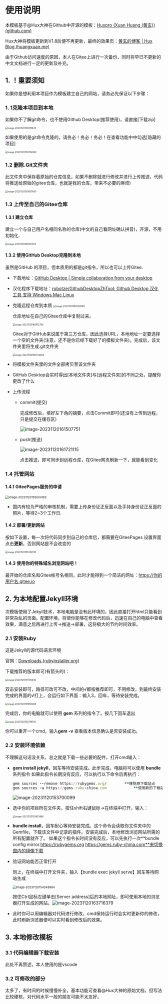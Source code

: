 # 使用说明

本模板基于@Hux大神在Github中开源的模板：[Huxpro (Xuan Huang (黄玄)) (github.com)](https://github.com/huxpro)

Hux大神将模板更新到V1.8后便不再更新，最终的效果页：[黄玄的博客 | Hux Blog (huangxuan.me)](https://huangxuan.me/)

由于Github访问速度的原因，本人在Gitee上进行一次备份，同时将早已不更新的中文文档进行一定的更新及补充。

## 1. ！重要须知

如果你是想利用本项目作为模板建立自己的网站，请务必先保证以下步骤：

### 1. 1克隆本项目到本地

如果你不了解git命令，也不使用Github Desktop(推荐使用)，请直接[下载zip]

<img src="./img/in-post/image-20231120150015833.png" alt="image-20231120150015833" style="zoom:50%;" />

如果使用的是git命令克隆的，请务必！务必！务必！在查看功能中中勾选[隐藏的项目]

<img src="./img/in-post/image-20231120150704942.png" alt="image-20231120150704942" style="zoom:50%;" />

### 1.2 删除.Git文件夹

此文件夹中保存着原始的仓库信息，如果不删除就进行修改并进行上传推送，代码将推送给原始的gitee仓库，也就是我的仓库，带来不必要的麻烦)

<img src="./img/in-post/image-20231120150631800.png" alt="image-20231120150631800" style="zoom:50%;" />

### 1.3 上传至自己的Gitee仓库

#### 1.3.1 建立仓库

建立一个与自己用户名相同名称的仓库(中文的自己看网址确认拼音)，开源，不用初始化.

<img src="./img/in-post/image-20231120162831074.png" alt="image-20231120162831074" style="zoom:50%;" />

#### 1.3.2 使用GitHub Desktop克隆到本地

虽然是GitHub 的项目，但本质用的都是git指令，所以也可以上传Gitee.

- 下载地址：[GitHub Desktop | Simple collaboration from your desktop](https://desktop.github.com/)

- 汉化程序下载地址：[robotze/GithubDesktopZhTool: Github Desktop 汉化工具 支持 Windows Mac Linux](https://github.com/robotze/GithubDesktopZhTool)

- 克隆远程仓库到本质
  <img src="./img/in-post/image-20231120160520099.png" alt="image-20231120160520099" style="zoom:50%;" />

  仓库地址在自己的Gitee仓库中复制过来。

  <img src="./img/in-post/image-20231120160912754.png" alt="image-20231120160912754" style="zoom:50%;" />

  Gitee对于GitHub来说属于第三方仓库，因此选择URL，本地地址一定要选择一个空的文件夹(注意，还不是你已经下载好了的模板文件夹)。完成后，该文件夹里将生成.git文件夹

  <img src="./img/in-post/image-20231120160734294.png" alt="image-20231120160734294" style="zoom:50%;" />

- 将模板文件夹里的文件全部拷贝至该文件夹

- GitHub Desktop会实时得出[本地文件夹]与[远程文件夹]的不同之处，提醒你更改了什么

- 上传流程

  - commit(提交)

    完成修改后，填好左下角的摘要，点击Commit即可(还没有上传到远程，只是提交在缓存区)

    ![image-20231120161507751](./img/in-post/image-20231120161507751.png)

  - push(推送)

    ![image-20231120161721115](./img/in-post/image-20231120161721115.png)

    点击推送，即可同步到远程仓库，在Gitee网页刷新一下，就能看到变化

### 1.4 托管网站

#### 1.4.1 GiteePages服务的申请

<img src="./img/in-post/image-20231120155004183.png" alt="image-20231120155004183" style="zoom:67%;" />

- 国内有较为严格的审核机制，需要上传身份证正反面以及手持身份证正反面的照片，等待2~3个工作日.

#### 1.4.2 部署/更新网站

按如下设置，每一次将代码同步到自己的仓库后，都需要在GiteePages 设置界面点击**更新**，否则网站是不会改变的

<img src="./img/in-post/image-20231120155322130.png" alt="image-20231120155322130" style="zoom: 50%;" />

#### 1.4.3 使用你的特殊域名浏览网站吧！

最开始的仓库名和Gitee帐号名相同，此时才能得到一个简洁的网址：https://你的用户名.gitee.io

## 2. 为本地配置Jekyll环境

次模板使用了Jekyll技术，本地电脑是没有此环境的，因此直接打开html只能看到非常杂乱的页面。配置环境，将使你能够在修改代码后，迅速在自己的电脑中查看效果，满意之后再进行上传→推送→部署，这将极大的节约时间效率。

### 2.1 安装Ruby

这是Jekyll的源代码语言环境

官网：[Downloads (rubyinstaller.org)](https://rubyinstaller.org/downloads/)

下载推荐的版本即可(有箭头的)：

<img src="./img/in-post/image-20231120151700930.png" alt="image-20231120151700930" style="zoom:50%;" />

双击安装即可，路径可改可不改，中间的√都按推荐即可，不用修改，到最终安装完成的界面的√打上，会运行如下界面：输入3，回车，等待安装完成。

<img src="./img/in-post/image-20231120151950288.png" alt="image-20231120151950288" style="zoom:50%;" />

完成后，你的电脑就可以使用 **gem** 系列的指令了。按几下回车退出

<img src="./img/in-post/image-20231120152319735.png" alt="image-20231120152319735" style="zoom:50%;" />

你可以重开一个cmd，输入**gem -v** 查看版本信息确认是否安装成功。

### 2.2  安装环境依赖

不理解这句话没关系，总之就是下载一些必要的配件。打开cmd输入：

- **gem install jekyll**，回车等待安装完成。此步完成，电脑将可以使用 **bundle** 系列指令
  如果此指令长期没有反应，可以执行以下命令后再执行：

  ```ruby
  gem sources --remove https://rubygems.org/		**移除原下载站点
  gem sources -a https://gems.ruby-china.com			**使用新的下载站点
  ```

  

  ![image-20231120153700099](./img/in-post/image-20231120153700099.png)

- 选中你的项目所在文件夹，按住shift右键鼠标→在终端中打开，输入：

  <img src="./img/in-post/image-20231120153921466.png" alt="image-20231120153921466" style="zoom:50%;" />

- **bundle install**，回车耐心等待安装完成。这个命令会读取你文件夹中的Gemfile，下载该文件中记录的插件。安装完成后，本地修改浏览网站所需的所有配置就齐了。
  如果这个指令长时间没有反应，可以先执行一次**bundle config mirror.https://rubygems.org https://gems.ruby-china.com**来切换国内的镜像下载

- 验证网站能否正常打开

  同上，在终端中打开文件夹，输入【bundle exec jekyll serve】回车等待网站生成

  <img src="./img/in-post/image-20231120154348984.png" alt="image-20231120154348984" style="zoom: 67%;" />

  按住Ctrl鼠标左键单击[Server address]后的本地网址，即可使用本地的浏览器打开生成的网站。![image-20231120163716379](./img/in-post/image-20231120163716379.png)

- 此时你可以用编辑器对代码进行修改，cmd保持运行时会实时更新你的修改，此时刷新浏览器便可以实时看到修改后的效果。

## 3. 本地修改模板

### 3.1 代码编辑器下载安装

此处不再赘述，本人使用的是vscode

### 3.2 可修改的部分

太多了，有时间的时候慢慢补全，基本功能可查看@Hux大神的原始文档，但写法比较硬核，对代码水平一般的朋友可能不太友好。

